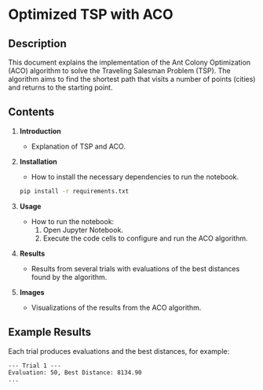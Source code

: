 # Optimized TSP with ACO

## Description
This document explains the implementation of the Ant Colony Optimization (ACO) algorithm to solve the Traveling Salesman Problem (TSP). The algorithm aims to find the shortest path that visits a number of points (cities) and returns to the starting point.

## Contents
1. **Introduction**
   - Explanation of TSP and ACO.
  
2. **Installation**
   - How to install the necessary dependencies to run the notebook.
   ```bash
   pip install -r requirements.txt
   ```

3. **Usage**
   - How to run the notebook:
     1. Open Jupyter Notebook.
     2. Execute the code cells to configure and run the ACO algorithm.

4. **Results**
   - Results from several trials with evaluations of the best distances found by the algorithm.

5. **Images**
   - Visualizations of the results from the ACO algorithm.

## Example Results
Each trial produces evaluations and the best distances, for example:
```
--- Trial 1 ---
Evaluation: 50, Best Distance: 8134.90
...
```
